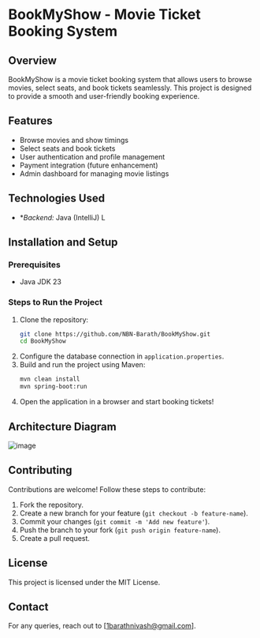 # BookMyShow - Movie Ticket Booking System

## Overview
BookMyShow is a movie ticket booking system that allows users to browse movies, select seats, and book tickets seamlessly. This project is designed to provide a smooth and user-friendly booking experience.

## Features
- Browse movies and show timings
- Select seats and book tickets
- User authentication and profile management
- Payment integration (future enhancement)
- Admin dashboard for managing movie listings

## Technologies Used

- **Backend:* Java (IntelliJ)
L

## Installation and Setup
### Prerequisites
- Java JDK 23

### Steps to Run the Project
1. Clone the repository:
   ```sh
   git clone https://github.com/NBN-Barath/BookMyShow.git
   cd BookMyShow
   ```
2. Configure the database connection in `application.properties`.
3. Build and run the project using Maven:
   ```sh
   mvn clean install
   mvn spring-boot:run
   ```
4. Open the application in a browser and start booking tickets!



## Architecture Diagram
![image](https://github.com/user-attachments/assets/0d7b5875-bf51-4985-bcfd-68ad94581163)


## Contributing
Contributions are welcome! Follow these steps to contribute:
1. Fork the repository.
2. Create a new branch for your feature (`git checkout -b feature-name`).
3. Commit your changes (`git commit -m 'Add new feature'`).
4. Push the branch to your fork (`git push origin feature-name`).
5. Create a pull request.

## License
This project is licensed under the MIT License.

## Contact
For any queries, reach out to [1barathnivash@gmail.com].

